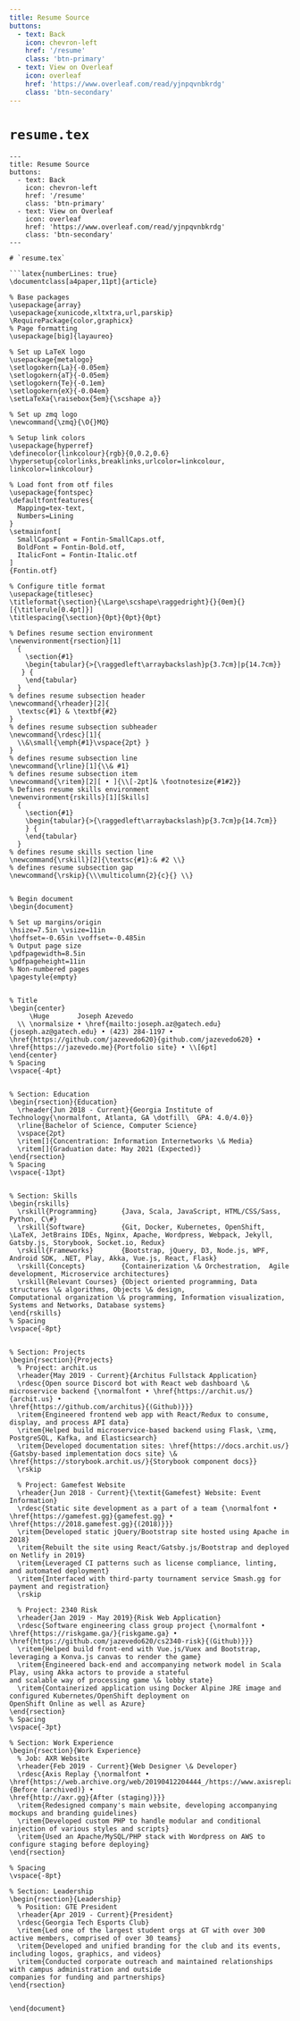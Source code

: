 ```yaml
---
title: Resume Source
buttons:
  - text: Back
    icon: chevron-left
    href: '/resume'
    class: 'btn-primary'
  - text: View on Overleaf
    icon: overleaf
    href: 'https://www.overleaf.com/read/yjnpqvnbkrdg'
    class: 'btn-secondary'
---
```


# `resume.tex`

```latex{numberLines: true}
---
title: Resume Source
buttons:
  - text: Back
    icon: chevron-left
    href: '/resume'
    class: 'btn-primary'
  - text: View on Overleaf
    icon: overleaf
    href: 'https://www.overleaf.com/read/yjnpqvnbkrdg'
    class: 'btn-secondary'
---

# `resume.tex`

```latex{numberLines: true}
\documentclass[a4paper,11pt]{article}

% Base packages
\usepackage{array}
\usepackage{xunicode,xltxtra,url,parskip}
\RequirePackage{color,graphicx}
% Page formatting
\usepackage[big]{layaureo}

% Set up LaTeX logo
\usepackage{metalogo}
\setlogokern{La}{-0.05em}
\setlogokern{aT}{-0.05em}
\setlogokern{Te}{-0.1em}
\setlogokern{eX}{-0.04em}
\setLaTeXa{\raisebox{5em}{\scshape a}}

% Set up zmq logo
\newcommand{\zmq}{\O{}MQ}

% Setup link colors
\usepackage{hyperref}
\definecolor{linkcolour}{rgb}{0,0.2,0.6}
\hypersetup{colorlinks,breaklinks,urlcolor=linkcolour, linkcolor=linkcolour}

% Load font from otf files
\usepackage{fontspec}
\defaultfontfeatures{
  Mapping=tex-text,
  Numbers=Lining
}
\setmainfont[
  SmallCapsFont = Fontin-SmallCaps.otf,
  BoldFont = Fontin-Bold.otf,
  ItalicFont = Fontin-Italic.otf
]
{Fontin.otf}

% Configure title format
\usepackage{titlesec}
\titleformat{\section}{\Large\scshape\raggedright}{}{0em}{}[{\titlerule[0.4pt]}]
\titlespacing{\section}{0pt}{0pt}{0pt}

% Defines resume section environment
\newenvironment{rsection}[1]
  {
    \section{#1}
    \begin{tabular}{>{\raggedleft\arraybackslash}p{3.7cm}|p{14.7cm}}
   } {
    \end{tabular}
  }
% defines resume subsection header
\newcommand{\rheader}[2]{
  \textsc{#1} & \textbf{#2}
}
% defines resume subsection subheader
\newcommand{\rdesc}[1]{
  \\&\small{\emph{#1}\vspace{2pt} }
}
% defines resume subsection line
\newcommand{\rline}[1]{\\& #1}
% defines resume subsection item
\newcommand{\ritem}[2][ • ]{\\[-2pt]& \footnotesize{#1#2}}
% Defines resume skills environment
\newenvironment{rskills}[1][Skills]
  {
    \section{#1}
    \begin{tabular}{>{\raggedleft\arraybackslash}p{3.7cm}p{14.7cm}}
    } {
    \end{tabular}
  }
% defines resume skills section line
\newcommand{\rskill}[2]{\textsc{#1}:& #2 \\}
% defines resume subsection gap
\newcommand{\rskip}{\\\multicolumn{2}{c}{} \\}


% Begin document
\begin{document}

% Set up margins/origin
\hsize=7.5in \vsize=11in
\hoffset=-0.65in \voffset=-0.485in
% Output page size
\pdfpagewidth=8.5in
\pdfpageheight=11in
% Non-numbered pages
\pagestyle{empty}


% Title
\begin{center}
     \Huge       Joseph Azevedo
  \\ \normalsize • \href{mailto:joseph.az@gatech.edu}{joseph.az@gatech.edu} • (423) 284-1197 •
\href{https://github.com/jazevedo620}{github.com/jazevedo620} • \href{https://jazevedo.me}{Portfolio site} • \\[6pt]
\end{center}
% Spacing
\vspace{-4pt}


% Section: Education
\begin{rsection}{Education}
  \rheader{Jun 2018 - Current}{Georgia Institute of Technology{\normalfont, Atlanta, GA \dotfill\  GPA: 4.0/4.0}}
  \rline{Bachelor of Science, Computer Science}
  \vspace{2pt}
  \ritem[]{Concentration: Information Internetworks \& Media}
  \ritem[]{Graduation date: May 2021 (Expected)}
\end{rsection}
% Spacing
\vspace{-13pt}


% Section: Skills
\begin{rskills}
  \rskill{Programming}      {Java, Scala, JavaScript, HTML/CSS/Sass, Python, C\#}
  \rskill{Software}         {Git, Docker, Kubernetes, OpenShift, \LaTeX, JetBrains IDEs, Nginx, Apache, Wordpress, Webpack, Jekyll, Gatsby.js, Storybook, Socket.io, Redux}
  \rskill{Frameworks}       {Bootstrap, jQuery, D3, Node.js, WPF, Android SDK, .NET, Play, Akka, Vue.js, React, Flask}
  \rskill{Concepts}         {Containerization \& Orchestration,  Agile development, Microservice architectures}
  \rskill{Relevant Courses} {Object oriented programming, Data structures \& algorithms, Objects \& design,
Computational organization \& programming, Information visualization, Systems and Networks, Database systems}
\end{rskills}
% Spacing
\vspace{-8pt}


% Section: Projects
\begin{rsection}{Projects}
  % Project: archit.us
  \rheader{May 2019 - Current}{Architus Fullstack Application}
  \rdesc{Open source Discord bot with React web dashboard \& microservice backend {\normalfont • \href{https://archit.us/}{archit.us} •
\href{https://github.com/architus}{(Github)}}}
  \ritem{Engineered frontend web app with React/Redux to consume, display, and process API data}
  \ritem{Helped build microservice-based backend using Flask, \zmq, PostgreSQL, Kafka, and Elasticsearch}
  \ritem{Developed documentation sites: \href{https://docs.archit.us/}{Gatsby-based implementation docs site} \& \href{https://storybook.archit.us/}{Storybook component docs}}
  \rskip

  % Project: Gamefest Website
  \rheader{Jun 2018 - Current}{\textit{Gamefest} Website: Event Information}
  \rdesc{Static site development as a part of a team {\normalfont • \href{https://gamefest.gg}{gamefest.gg} •
\href{https://2018.gamefest.gg}{(2018)}}}
  \ritem{Developed static jQuery/Bootstrap site hosted using Apache in 2018}
  \ritem{Rebuilt the site using React/Gatsby.js/Bootstrap and deployed on Netlify in 2019}
  \ritem{Leveraged CI patterns such as license compliance, linting, and automated deployment}
  \ritem{Interfaced with third-party tournament service Smash.gg for payment and registration}
  \rskip

  % Project: 2340 Risk
  \rheader{Jan 2019 - May 2019}{Risk Web Application}
  \rdesc{Software engineering class group project {\normalfont • \href{https://riskgame.ga/}{riskgame.ga} •
\href{https://github.com/jazevedo620/cs2340-risk}{(Github)}}}
  \ritem{Helped build front-end with Vue.js/Vuex and Bootstrap, leveraging a Konva.js canvas to render the game}
  \ritem{Engineered back-end and accompanying network model in Scala Play, using Akka actors to provide a stateful
and scalable way of processing game \& lobby state}
  \ritem{Containerized application using Docker Alpine JRE image and configured Kubernetes/OpenShift deployment on
OpenShift Online as well as Azure}
\end{rsection}
% Spacing
\vspace{-3pt}

% Section: Work Experience
\begin{rsection}{Work Experience}
  % Job: AXR Website
  \rheader{Feb 2019 - Current}{Web Designer \& Developer}
  \rdesc{Axis Replay {\normalfont •
\href{https://web.archive.org/web/20190412204444_/https://www.axisreplay.com/}{Before (archived)} •
\href{http://axr.gg}{After (staging)}}}
  \ritem{Redesigned company's main website, developing accompanying mockups and branding guidelines}
  \ritem{Developed custom PHP to handle modular and conditional injection of various styles and scripts}
  \ritem{Used an Apache/MySQL/PHP stack with Wordpress on AWS to configure staging before deploying}
\end{rsection}

% Spacing
\vspace{-8pt}

% Section: Leadership
\begin{rsection}{Leadership}
  % Position: GTE President
  \rheader{Apr 2019 - Current}{President}
  \rdesc{Georgia Tech Esports Club}
  \ritem{Led one of the largest student orgs at GT with over 300 active members, comprised of over 30 teams}
  \ritem{Developed and unified branding for the club and its events, including logos, graphics, and videos}
  \ritem{Conducted corporate outreach and maintained relationships with campus administration and outside
companies for funding and partnerships}
\end{rsection}


\end{document}
```
